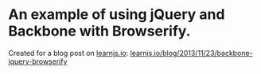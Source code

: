 # An example of using jQuery and Backbone with Browserify.

Created for a blog post on [learnjs.io](http://learnjs.io):
[learnjs.io/blog/2013/11/23/backbone-jquery-browserify](http://learnjs.io/blog/2013/11/23/backbone-jquery-browserify/)
